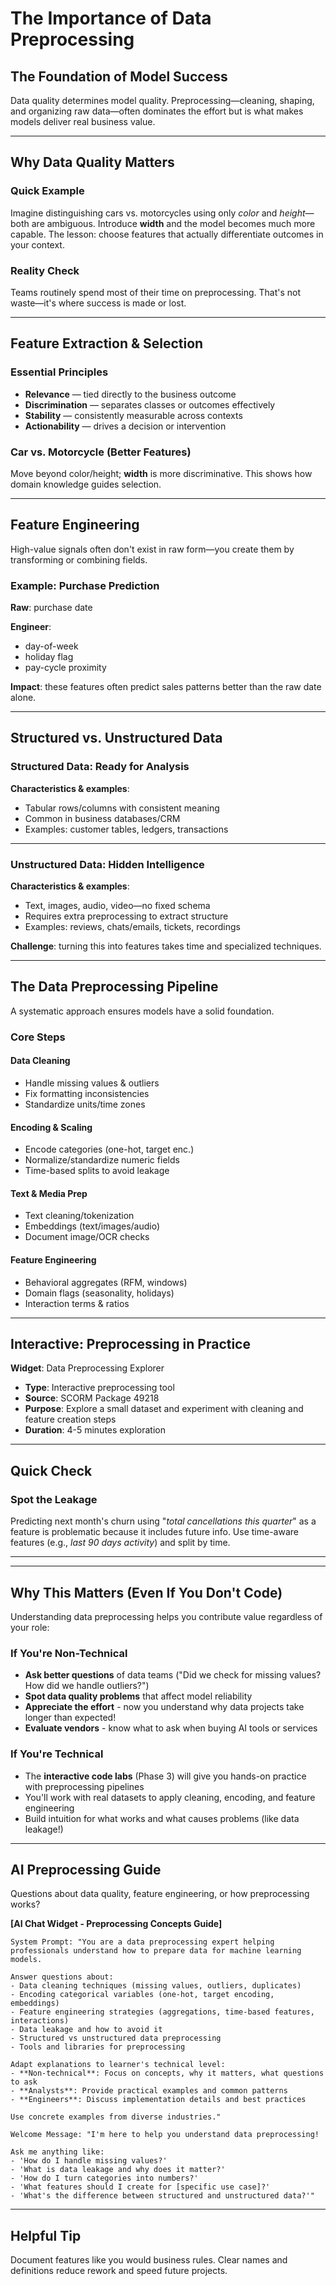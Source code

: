 # The Importance of Data Preprocessing

## The Foundation of Model Success

Data quality determines model quality. Preprocessing—cleaning, shaping, and organizing raw data—often dominates the effort but is what makes models deliver real business value.

---

## Why Data Quality Matters

### Quick Example

Imagine distinguishing cars vs. motorcycles using only *color* and *height*—both are ambiguous. Introduce **width** and the model becomes much more capable. The lesson: choose features that actually differentiate outcomes in your context.

### Reality Check

Teams routinely spend most of their time on preprocessing. That's not waste—it's where success is made or lost.

---

## Feature Extraction & Selection

### Essential Principles

- **Relevance** — tied directly to the business outcome
- **Discrimination** — separates classes or outcomes effectively
- **Stability** — consistently measurable across contexts
- **Actionability** — drives a decision or intervention

### Car vs. Motorcycle (Better Features)

Move beyond color/height; **width** is more discriminative. This shows how domain knowledge guides selection.

---

## Feature Engineering

High-value signals often don't exist in raw form—you create them by transforming or combining fields.

### Example: Purchase Prediction

**Raw**: purchase date

**Engineer**:
- day-of-week
- holiday flag
- pay-cycle proximity

**Impact**: these features often predict sales patterns better than the raw date alone.

---

## Structured vs. Unstructured Data

### Structured Data: Ready for Analysis

**Characteristics & examples**:
- Tabular rows/columns with consistent meaning
- Common in business databases/CRM
- Examples: customer tables, ledgers, transactions

---

### Unstructured Data: Hidden Intelligence

**Characteristics & examples**:
- Text, images, audio, video—no fixed schema
- Requires extra preprocessing to extract structure
- Examples: reviews, chats/emails, tickets, recordings

**Challenge**: turning this into features takes time and specialized techniques.

---

## The Data Preprocessing Pipeline

A systematic approach ensures models have a solid foundation.

### Core Steps

#### Data Cleaning
- Handle missing values & outliers
- Fix formatting inconsistencies
- Standardize units/time zones

#### Encoding & Scaling
- Encode categories (one-hot, target enc.)
- Normalize/standardize numeric fields
- Time-based splits to avoid leakage

#### Text & Media Prep
- Text cleaning/tokenization
- Embeddings (text/images/audio)
- Document image/OCR checks

#### Feature Engineering
- Behavioral aggregates (RFM, windows)
- Domain flags (seasonality, holidays)
- Interaction terms & ratios

---

## Interactive: Preprocessing in Practice

**Widget**: Data Preprocessing Explorer
- **Type**: Interactive preprocessing tool
- **Source**: SCORM Package 49218
- **Purpose**: Explore a small dataset and experiment with cleaning and feature creation steps
- **Duration**: 4-5 minutes exploration

---

## Quick Check

### Spot the Leakage

Predicting next month's churn using "*total cancellations this quarter*" as a feature is problematic because it includes future info. Use time-aware features (e.g., *last 90 days activity*) and split by time.

---

---

## Why This Matters (Even If You Don't Code)

Understanding data preprocessing helps you contribute value regardless of your role:

### If You're Non-Technical
- **Ask better questions** of data teams ("Did we check for missing values? How did we handle outliers?")
- **Spot data quality problems** that affect model reliability
- **Appreciate the effort** - now you understand why data projects take longer than expected!
- **Evaluate vendors** - know what to ask when buying AI tools or services

### If You're Technical
- The **interactive code labs** (Phase 3) will give you hands-on practice with preprocessing pipelines
- You'll work with real datasets to apply cleaning, encoding, and feature engineering
- Build intuition for what works and what causes problems (like data leakage!)

---

## AI Preprocessing Guide

Questions about data quality, feature engineering, or how preprocessing works?

**[AI Chat Widget - Preprocessing Concepts Guide]**

```
System Prompt: "You are a data preprocessing expert helping professionals understand how to prepare data for machine learning models.

Answer questions about:
- Data cleaning techniques (missing values, outliers, duplicates)
- Encoding categorical variables (one-hot, target encoding, embeddings)
- Feature engineering strategies (aggregations, time-based features, interactions)
- Data leakage and how to avoid it
- Structured vs unstructured data preprocessing
- Tools and libraries for preprocessing

Adapt explanations to learner's technical level:
- **Non-technical**: Focus on concepts, why it matters, what questions to ask
- **Analysts**: Provide practical examples and common patterns
- **Engineers**: Discuss implementation details and best practices

Use concrete examples from diverse industries."

Welcome Message: "I'm here to help you understand data preprocessing!

Ask me anything like:
- 'How do I handle missing values?'
- 'What is data leakage and why does it matter?'
- 'How do I turn categories into numbers?'
- 'What features should I create for [specific use case]?'
- 'What's the difference between structured and unstructured data?'"
```

---

## Helpful Tip

Document features like you would business rules. Clear names and definitions reduce rework and speed future projects.
